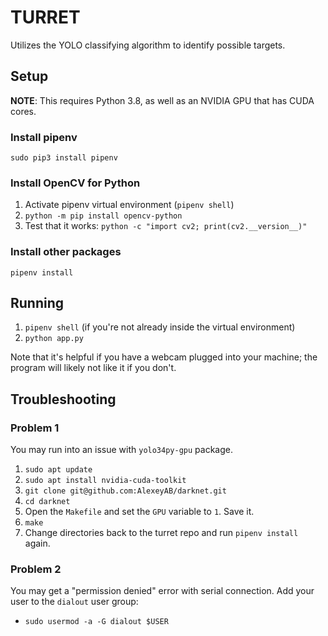 # TURRET

Utilizes the YOLO classifying algorithm to identify possible targets.

## Setup

**NOTE**: This requires Python 3.8, as well as an NVIDIA GPU that has CUDA cores.

### Install pipenv
`sudo pip3 install pipenv`

### Install OpenCV for Python
1. Activate pipenv virtual environment (`pipenv shell`)
2. `python -m pip install opencv-python`
3. Test that it works: `python -c "import cv2; print(cv2.__version__)"`

### Install other packages
`pipenv install`

## Running

1. `pipenv shell` (if you're not already inside the virtual environment)
2. `python app.py`

Note that it's helpful if you have a webcam plugged into your machine; the program will likely not like it if you don't.

## Troubleshooting

### Problem 1
You may run into an issue with `yolo34py-gpu` package.

1. `sudo apt update`
2. `sudo apt install nvidia-cuda-toolkit`
3. `git clone git@github.com:AlexeyAB/darknet.git`
4. `cd darknet`
5. Open the `Makefile` and set the `GPU` variable to `1`. Save it.
5. `make`
6. Change directories back to the turret repo and run `pipenv install` again.

### Problem 2
You may get a "permission denied" error with serial connection. Add your user to the `dialout` user group:

- `sudo usermod -a -G dialout $USER`
